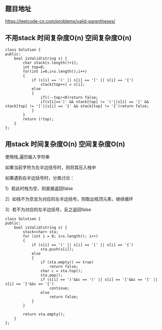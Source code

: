 ## 题目地址
https://leetcode-cn.com/problems/valid-parentheses/

## 不用stack 时间复杂度O(n) 空间复杂度O(n)

```
class Solution {
public:
	bool isValid(string s) {
        char stack[s.length()+1];
        int top=0;
        for(int i=0;i<s.length();i++)
        {
            if (s[i] == '(' || s[i] == '[' || s[i] == '{') 
                stack[top++] = s[i];
            else
            {
                if((--top)<0)return false;
                if(s[i]==')' && stack[top] != '('||s[i] == ']' && stack[top] != '['||s[i] == '}' && stack[top] != '{')return false;
            }
        }
        return (!top);
	}
};
```

## 用stack 时间复杂度O(n) 空间复杂度O(n)

使用栈,遍历输入字符串

如果当前字符为左半边括号时，则将其压入栈中

如果遇到右半边括号时，分类讨论：

1）若此时栈为空，则直接返回false

2）如栈不为空且为对应的左半边括号，则取出栈顶元素，继续循环

3）若不为对应的左半边括号，反之返回false

```
class Solution {
public:
	bool isValid(string s) {
		stack<char> sta;
		for (int i = 0; i<s.length(); i++)
		{
			if (s[i] == '(' || s[i] == '[' || s[i] == '{')
				sta.push(s[i]);
			else
			{
				if (sta.empty() == true)
					return false;
				char c = sta.top();
				sta.pop();
				if (s[i] == ')'&&c == '(' || s[i] == ']'&&c == '[' || s[i] == '}'&&c == '{')
					continue;
				else
					return false;
			}
		}

        return sta.empty();
	}
};
```
